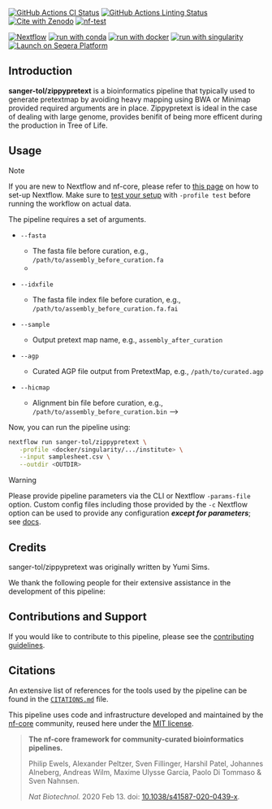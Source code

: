 [![GitHub Actions CI Status](https://github.com/sanger-tol/zippypretext/actions/workflows/ci.yml/badge.svg)](https://github.com/sanger-tol/zippypretext/actions/workflows/ci.yml)
[![GitHub Actions Linting Status](https://github.com/sanger-tol/zippypretext/actions/workflows/linting.yml/badge.svg)](https://github.com/sanger-tol/zippypretext/actions/workflows/linting.yml)[![Cite with Zenodo](http://img.shields.io/badge/DOI-10.5281/zenodo.XXXXXXX-1073c8?labelColor=000000)](https://doi.org/10.5281/zenodo.XXXXXXX)
[![nf-test](https://img.shields.io/badge/unit_tests-nf--test-337ab7.svg)](https://www.nf-test.com)

[![Nextflow](https://img.shields.io/badge/nextflow%20DSL2-%E2%89%A523.04.0-23aa62.svg)](https://www.nextflow.io/)
[![run with conda](http://img.shields.io/badge/run%20with-conda-3EB049?labelColor=000000&logo=anaconda)](https://docs.conda.io/en/latest/)
[![run with docker](https://img.shields.io/badge/run%20with-docker-0db7ed?labelColor=000000&logo=docker)](https://www.docker.com/)
[![run with singularity](https://img.shields.io/badge/run%20with-singularity-1d355c.svg?labelColor=000000)](https://sylabs.io/docs/)
[![Launch on Seqera Platform](https://img.shields.io/badge/Launch%20%F0%9F%9A%80-Seqera%20Platform-%234256e7)](https://cloud.seqera.io/launch?pipeline=https://github.com/sanger-tol/zippypretext)

## Introduction

**sanger-tol/zippypretext** is a bioinformatics pipeline that typically used to generate pretextmap by avoiding heavy mapping using BWA or Minimap provided required arguments are in place. Zippypretext is ideal in the case of dealing with large genome, provides benifit of being more efficent during the production in Tree of Life.

## Usage

> [!NOTE]
> If you are new to Nextflow and nf-core, please refer to [this page](https://nf-co.re/docs/usage/installation) on how to set-up Nextflow. Make sure to [test your setup](https://nf-co.re/docs/usage/introduction#how-to-run-a-pipeline) with `-profile test` before running the workflow on actual data.

The pipeline requires a set of arguments.

- `--fasta`
   - The fasta file before curation, e.g., `/path/to/assembly_before_curation.fa`
   - 
- `--idxfile`
   - The fasta file index file before curation, e.g., `/path/to/assembly_before_curation.fa.fai`
     
- `--sample`
   - Output pretext map name, e.g., `assembly_after_curation`
 
- `--agp`
   - Curated AGP file output from PretextMap, e.g., `/path/to/curated.agp`

- `--hicmap`
  - Alignment bin file before curation,  e.g., `/path/to/assembly_before_curation.bin`
-->

Now, you can run the pipeline using:

<!-- TODO nf-core: update the following command to include all required parameters for a minimal example -->

```bash
nextflow run sanger-tol/zippypretext \
   -profile <docker/singularity/.../institute> \
   --input samplesheet.csv \
   --outdir <OUTDIR>
```

> [!WARNING]
> Please provide pipeline parameters via the CLI or Nextflow `-params-file` option. Custom config files including those provided by the `-c` Nextflow option can be used to provide any configuration _**except for parameters**_;
> see [docs](https://nf-co.re/usage/configuration#custom-configuration-files).

## Credits

sanger-tol/zippypretext was originally written by Yumi Sims.

We thank the following people for their extensive assistance in the development of this pipeline:

<!-- TODO nf-core: If applicable, make list of people who have also contributed -->

## Contributions and Support

If you would like to contribute to this pipeline, please see the [contributing guidelines](.github/CONTRIBUTING.md).

## Citations

<!-- TODO nf-core: Add citation for pipeline after first release. Uncomment lines below and update Zenodo doi and badge at the top of this file. -->
<!-- If you use sanger-tol/zippypretext for your analysis, please cite it using the following doi: [10.5281/zenodo.XXXXXX](https://doi.org/10.5281/zenodo.XXXXXX) -->

<!-- TODO nf-core: Add bibliography of tools and data used in your pipeline -->

An extensive list of references for the tools used by the pipeline can be found in the [`CITATIONS.md`](CITATIONS.md) file.

This pipeline uses code and infrastructure developed and maintained by the [nf-core](https://nf-co.re) community, reused here under the [MIT license](https://github.com/nf-core/tools/blob/master/LICENSE).

> **The nf-core framework for community-curated bioinformatics pipelines.**
>
> Philip Ewels, Alexander Peltzer, Sven Fillinger, Harshil Patel, Johannes Alneberg, Andreas Wilm, Maxime Ulysse Garcia, Paolo Di Tommaso & Sven Nahnsen.
>
> _Nat Biotechnol._ 2020 Feb 13. doi: [10.1038/s41587-020-0439-x](https://dx.doi.org/10.1038/s41587-020-0439-x).
